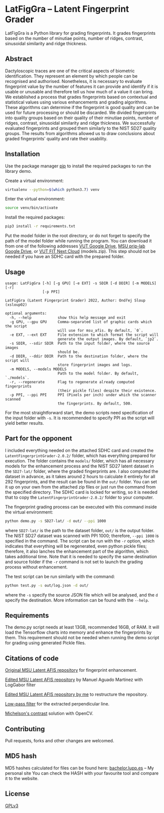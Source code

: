 # LatFigGra – Latent Fingerprint Grader

LatFigGra is a Python library for grading fingerprints. It grades fingerprints based on the number of minutiae points, number of ridges, contrast, sinusoidal similarity and ridge thickness.

## Abstract
Dactyloscopic traces are one of the critical aspects of biometric identification. They represent an element by which people can be recognised and authorised. Nonetheless, it is necessary to evaluate fingerprint value by the number of features it can provide and identify if it is usable or unusable and therefore tell us how much of a value it can bring. We established a process that grades fingerprints based on contextual and statistical values using various enhancements and grading algorithms. These algorithms can determine if the fingerprint is good quality and can be used for future processing or should be discarded. We divided fingerprints into quality groups based on their quality of their minutiae points, number of ridges, contrast, sinusoidal similarity and ridge thickness. We successfully evaluated fingerprints and grouped them similarly to the NIST SD27 quality groups. The results from algorithms allowed us to draw conclusions about graded fingerprints' quality and rate their usability.

## Installation 

Use the package manager [pip](https://pip.pypa.io/en/stable/) to install the required packages to run the library demo.

Create a virtual environment:
```bash
virtualenv --python=$(which python3.7) venv
```
Enter the virtual environment:
```bash
source venv/bin/activate
```
Install the required packages:
```bash
pip3 install -r requirements.txt
```
Put the model folder in the root directory, or do not forget to specify the path of the model folder while running the program. 
You can download it from one of the following addresses [VUT Google Drive](https://drive.google.com/drive/folders/1QUJu4xwiIpOCbsu2zc5goLL8_UXD3ua3?usp=sharing), 
[MSU prip-lab Google Drive](https://drive.google.com/drive/folders/12wgcb5K_T5yNTsLYb557JLdhf2IHvo_j?usp=sharing), or 
[VUT FIT Next Cloud](https://nextcloud.fit.vutbr.cz/s/CzAckPWKqHrJwoe) (models.zip). 
This step should not be needed if you have an SDHC card with the prepared folder.

## Usage

```
usage: LatFigGra [-h] [-g GPU] [-e EXT] -s SDIR [-d DDIR] [-m MODELS] [-r]
                 [-p PPI]

LatFigGra (Latent Fingerprint Grader) 2022, Author: Ondřej Sloup (xsloup02)

optional arguments:
  -h, --help            show this help message and exit
  -g GPU, --gpu GPU     Comma-separated list of graphic cards which the script
                        will use for msu_afis. By default, `0`.
  -e EXT, --ext EXT     File extension to which format the script will
                        generate the output images. By default, `jp2`.
  -s SDIR, --sdir SDIR  Path to the input folder, where the source images
                        should be.
  -d DDIR, --ddir DDIR  Path to the destination folder, where the script will
                        store fingerprint images and logs.
  -m MODELS, --models MODELS
                        Path to the model folder. By default, `./models`.
  -r, --regenerate      Flag to regenerate already computed fingerprints
                        (their pickle files) despite their existence.
  -p PPI, --ppi PPI     PPI (Pixels per inch) under which the scanner scanned
                        the fingerprints. By default, 500.
```
For the most straightforward start, the demo scripts need specification of the input folder with `-s`. It is recommended to specify PPI as the script will yield better results.

## Part for the opponent
I included everything needed on the attached SDHC card and created the `LatentFingerprintGrader-2.0.2/` folder, which has everything prepared for execution. The folder contains the `models/` folder, which has all necessary models for the enhancement process and the NIST SD27 latent dataset in 
the `SD27-lat/` folder, where the graded fingerprints are. I also computed the dataset in advance, as it takes around 2 hours to calculate it 
entirely for all 292 fingerprints, and the result can be found in the `out/` folder. You can set it up on your own from the attached zip files or just run the command from the specified directory. The SDHC card is locked for writing, so it is needed that to copy the  `LatentFingerprintGrader-2.0.2/` folder to your computer.

The fingerprint grading process can be executed with this command inside the virtual environment:
```bash
python demo.py -s SD27-lat/ -d out/ --ppi 1000 
```
where `SD27-lat/` is the path to the dataset folder, `out/` is the output folder. The NIST SD27 dataset was scanned with PPI 1000; therefore, `--ppi 1000` is specified in the command. The script can be run with the `-r` option, which indicates that everything will be regenerated, even python pickle files; therefore, it also lanches the enhancement part of the algorithm, which takes additional time. Note that it is needed to specify the same destination and source folder if the `-r` command is not set to launch the grading process without enhancement.

The test script can be run similarly with the command:
```bash
python test.py -s out/log.json -d out/
```
where the `-s` specify the source JSON file which will be analysed, and the `d` specify the destination. More information
can be found with the `--help`.

## Requirements
The demo.py script needs at least 13GB, recommended 16GB, of RAM. It will load the Tensorflow charts into memory and enhance the fingerprints by them. This requirement should not be needed when running the demo script for grading using generated Pickle files.

## Citations of code

[Original MSU Latent AFIS repository](https://github.com/prip-lab/MSU-LatentAFIS) for fingerprint enhancement.

[Edited MSU Latent AFIS repository](https://github.com/manuelaguadomtz/MSU-LatentAFIS) by Manuel Aguado Martinez with LogGabor filter

[Edited MSU Latent AFIS repository by me](https://github.com/Lupphes/MSU-LatentAFIS) to restructure the repository.

[Low-pass filter](https://github.com/guillaume-chevalier/filtering-stft-and-laplace-transform) for the extracted perpendicular line.

[Michelson's contrast](https://stackoverflow.com/questions/57256159/how-extract-contrast-level-of-a-photo-opencv) solution with OpenCV.


## Contributing
Pull requests, forks and other changes are welcomed.

## MD5 hash
MD5 hashes calculated for files can be found here:
[bachelor.lupp.es](https://bachelor.lupp.es/) – My personal site
You can check the HASH with your favourite tool and compare it to the website.


## License
[GPLv3](https://choosealicense.com/licenses/gpl-3.0/)